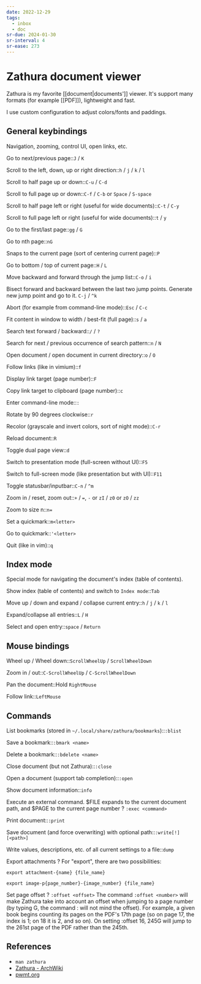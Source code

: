 ```yaml
---
date: 2022-12-29
tags:
  - inbox
  - doc
sr-due: 2024-01-30
sr-interval: 4
sr-ease: 273
---
```


# Zathura document viewer

Zathura is my favorite [[document|documents']] viewer. It's support many
formats (for example [[PDF]]), lightweight and fast.

I use custom configuration to adjust colors/fonts and paddings.

## General keybindings

Navigation, zooming, control UI, open links, etc.

Go to next/previous page::`J` / `K`

Scroll to the left, down, up or right direction::`h` / `j` / `k` / `l`

Scroll to half page up or down::`C-u` / `C-d`

Scroll to full page up or down::`C-f` / `C-b` or `Space` / `S-space`

Scroll to half page left or right (useful for wide documents)::`C-t` / `C-y`

Scroll to full page left or right (useful for wide documents)::`t` / `y`

Go to the first/last page::`gg` / `G`

Go to nth page::`nG`

Snaps to the current page (sort of centering current page)::`P`

Go to bottom / top of current page::`H` / `L`

Move backward and forward through the jump list::`C-o` / `i`

Bisect forward and backward between the last two jump points. Generate new
jump point and go to it.
&#10;
`C-j` / `^k`

Abort (for example from command-line mode)::`Esc` / `C-c`

Fit content in window to width / best-fit (full page)::`s` / `a`

Search text forward / backward::`/` / `?`

Search for next / previous occurrence of search pattern::`n` / `N`

Open document / open document in current directory::`o` / `O`

Follow links (like in vimium)::`f`

Display link target (page number)::`F`

Copy link target to clipboard (page number)::`c`

Enter command-line mode::`:`

Rotate by 90 degrees clockwise::`r` <!--SR:!2024-09-24,3,273-->

Recolor (grayscale and invert colors, sort of night mode)::`C-r`

Reload document::`R`

Toggle dual page view::`d`

Switch to presentation mode (full-screen without UI)::`F5`

Switch to full-screen mode (like presentation but with UI)::`F11`

Toggle statusbar/inputbar::`C-n` / `^m`

Zoom in / reset, zoom out::`+` / `=`, `-` or `zI` / `z0` or `zO` / `zz`

Zoom to size n::`n=`

Set a quickmark::`m<letter>`

Go to quickmark::`'<letter>`

Quit (like in vim)::`q`

## Index mode

Special mode for navigating the document's index (table of contents).

Show index (table of contents) and switch to `Index mode`::`Tab`

Move up / down and expand / collapse current entry::`h` / `j` / `k` / `l`

Expand/collapse all entries::`L` / `H`

Select and open entry::`space` / `Return`

## Mouse bindings

Wheel up / Wheel down::`ScrollWheelUp` / `ScrollWheelDown`

Zoom in / out::`C-ScrollWheelUp` / `C-ScrollWheelDown`

Pan the document::Hold `RightMouse`

Follow link::`LeftMouse`

## Commands

List bookmarks (stored in `~/.local/share/zathura/bookmarks`)::`:blist`

Save a bookmark::`:bmark <name>`

Delete a bookmark::`:bdelete <name>`

Close document (but not Zathura)::`:close`

Open a document (support tab completion)::`:open`

Show document information::`info`

Execute an external command.
$FILE expands to the current document path, and
$PAGE to the current page number
? `:exec <command>`

Print document::`:print`

Save document (and force overwriting) with optional path::`:write[!] [<path>]`

Write values, descriptions, etc. of all current settings to a file::`dump`

Export attachments ? For "export", there are two possibilities:

`export attachment-{name} {file_name}`

`export image-p{page_number}-{image_number} {file_name}`

Set page offset ? `:offset <offset>` The command `:offset <number>` will make
Zathura take into account an offset when jumping to a page number (by typing
<number>G, the command :<number> will not mind the offset). For example, a given
book begins counting its pages on the PDF's 17th page (so on page 17, the index
is 1; on 18 it is 2, and so on). On setting :offset 16, 245G will jump to the
261st page of the PDF rather than the 245th.

## References

- `man zathura`
- [Zathura - ArchWiki](https://wiki.archlinux.org/title/zathura)
- [pwmt.org](https://pwmt.org/projects/zathura/)
